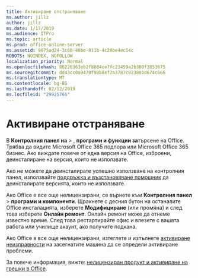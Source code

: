```yaml
---
title: Активиране отстраняване
ms.author: jillz
author: jillz
ms.date: 1/17/2019
ms.audience: ITPro
ms.topic: article
ms.prod: office-online-server
ms.assetid: 9075ad24-3c60-48be-811b-4c28be4ec14c
ROBOTS: NOINDEX, NOFOLLOW
localization_priority: Normal
ms.openlocfilehash: 86226363eb2f8804ce7fc23459a2b380f3853675
ms.sourcegitcommit: dd43cc0a9470f98b8ef2a3787c823801d674c666
ms.translationtype: MT
ms.contentlocale: bg-BG
ms.lasthandoff: 02/12/2019
ms.locfileid: "29925765"
---
```

# <a name="activation-troubleshooting"></a>Активиране отстраняване

В **Контролния панел на** \> , **програми и функции за**търсене на Office. Трябва да видите Microsoft Office 365 подпора или Microsoft Office 365 бизнес. Ако виждате повече от една версия на Office, изброени, деинсталиране на версия, които не използвате. 
  
Ако не можете да деинсталирате успешно използване на контролния панел, използвайте [поддръжка и възстановяване помощник](https://aka.ms/SARA-OfficeUninstall-Alchemy) да деинсталирате версията, които не използвате. 
  
Ако Office е все още нелицензирани, се върнете към **Контролния панел** \> **програми и компоненти**. Щракнете с десния бутон на останалите Office инсталацията, изберете **Модифициране** (или промяна) и след това изберете **Онлайн ремонт**. Онлайн ремонт може да отнеме известно време. След това рестартирайте офис и влезете с вашата работа или училище акаунт, ако получите подкана.
  
Ако Office е все още нелицензирани, изтеглете и изпълнете [активиране неизправности](https://aka.ms/SARA-OfficeActivation-Alchemy) на засегнатите машина да се определи активиране проблеми. 
  
За повече информация, вижте: [нелицензиран продукт и активиране на грешки в Office](https://support.office.com/article/0d23d3c0-c19c-4b2f-9845-5344fedc4380).
